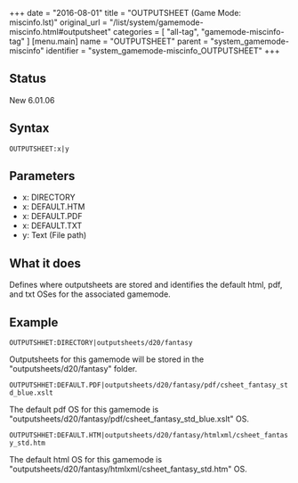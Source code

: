 +++
date = "2016-08-01"
title = "OUTPUTSHEET (Game Mode: miscinfo.lst)"
original_url = "/list/system/gamemode-miscinfo.html#outputsheet"
categories = [ "all-tag", "gamemode-miscinfo-tag" ]
[menu.main]
    name = "OUTPUTSHEET"
    parent = "system_gamemode-miscinfo"
    identifier = "system_gamemode-miscinfo_OUTPUTSHEET"
+++

## Status

New 6.01.06

## Syntax

`OUTPUTSHEET:x|y`

## Parameters

-   x: DIRECTORY
-   x: DEFAULT.HTM
-   x: DEFAULT.PDF
-   x: DEFAULT.TXT
-   y: Text (File path)



What it does
------------

Defines where outputsheets are stored and identifies the default html,
pdf, and txt OSes for the associated gamemode.

Example
-------

`OUTPUTSHHET:DIRECTORY|outputsheets/d20/fantasy`

Outputsheets for this gamemode will be stored in the
"outputsheets/d20/fantasy" folder.

`OUTPUTSHHET:DEFAULT.PDF|outputsheets/d20/fantasy/pdf/csheet_fantasy_std_blue.xslt`

The default pdf OS for this gamemode is
"outputsheets/d20/fantasy/pdf/csheet\_fantasy\_std\_blue.xslt" OS.

`OUTPUTSHHET:DEFAULT.HTM|outputsheets/d20/fantasy/htmlxml/csheet_fantasy_std.htm`

The default html OS for this gamemode is
"outputsheets/d20/fantasy/htmlxml/csheet\_fantasy\_std.htm" OS.

